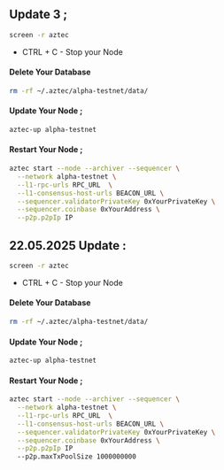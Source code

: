 ## Update 3 ; 

```bash
screen -r aztec
```

- CTRL + C - Stop your Node

#### Delete Your Database 

```bash
rm -rf ~/.aztec/alpha-testnet/data/
```

#### Update Your Node ; 

```bash
aztec-up alpha-testnet
```
#### Restart Your Node ; 

```bash
aztec start --node --archiver --sequencer \
  --network alpha-testnet \
  --l1-rpc-urls RPC_URL  \
  --l1-consensus-host-urls BEACON_URL \
  --sequencer.validatorPrivateKey 0xYourPrivateKey \
  --sequencer.coinbase 0xYourAddress \
  --p2p.p2pIp IP
```



## 22.05.2025 Update : 

```bash
screen -r aztec
```
- CTRL + C - Stop your Node

#### Delete Your Database 

```bash
rm -rf ~/.aztec/alpha-testnet/data/
```

#### Update Your Node ; 

```bash
aztec-up alpha-testnet
```
#### Restart Your Node ; 

```bash
aztec start --node --archiver --sequencer \
  --network alpha-testnet \
  --l1-rpc-urls RPC_URL  \
  --l1-consensus-host-urls BEACON_URL \
  --sequencer.validatorPrivateKey 0xYourPrivateKey \
  --sequencer.coinbase 0xYourAddress \
  --p2p.p2pIp IP
  --p2p.maxTxPoolSize 1000000000
```
